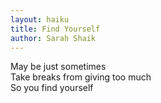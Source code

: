 ```yaml
---
layout: haiku
title: Find Yourself
author: Sarah Shaik
---
```


May be just sometimes<br>
Take breaks from giving too much<br>
So you find yourself<br>
